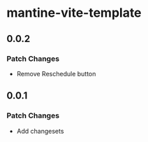 # mantine-vite-template

## 0.0.2

### Patch Changes

- Remove Reschedule button

## 0.0.1

### Patch Changes

- Add changesets
